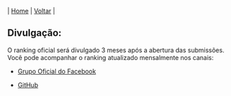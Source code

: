 | [Home](https://elastic.github.io/Elastic-Contributor-Program/) | [Voltar](https://elastic.github.io/Elastic-Contributor-Program/brazil) |

## Divulgação: ##

O ranking oficial será divulgado 3 meses após a abertura das submissões. Você pode acompanhar o ranking atualizado mensalmente nos canais:

- [Grupo Oficial do Facebook](https://www.facebook.com/groups/2538162326271261/)

- [GitHub](https://elastic.github.io/Elastic-Contributor-Program/ranking-piloto)
